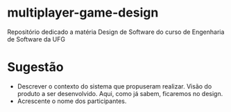 # multiplayer-game-design
Repositório dedicado a matéria Design de Software do curso de Engenharia de Software da UFG

# Sugestão 

- Descrever o contexto do sistema que propuseram realizar. Visão do produto a ser desenvolvido. Aqui, como já sabem, ficaremos no design.
- Acrescente o nome dos participantes. 
